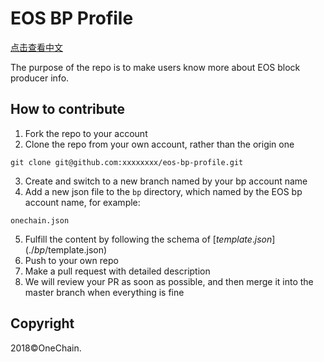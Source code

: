 # EOS BP Profile

[点击查看中文](./README.md)


The purpose of the repo is to make users know more about EOS block producer info.

## How to contribute

1. Fork the repo to your account
2. Clone the repo from your own account, rather than the origin one
```
git clone git@github.com:xxxxxxxx/eos-bp-profile.git
```
3. Create and switch to a new branch named by your bp account name
4. Add a new json file to the `bp` directory, which named by the EOS bp account name, for example:  
```
onechain.json
```
5. Fulfill the content by following the schema of [$template.json](./bp/$template.json)
6. Push to your own repo
7. Make a pull request with detailed description
8. We will review your PR as soon as possible, and then merge it into the master branch when everything is fine




## Copyright

2018&copy;OneChain.
